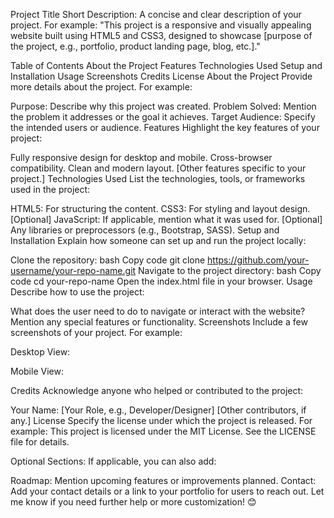 Project Title
Short Description:
A concise and clear description of your project. For example:
"This project is a responsive and visually appealing website built using HTML5 and CSS3, designed to showcase [purpose of the project, e.g., portfolio, product landing page, blog, etc.]."

Table of Contents
About the Project
Features
Technologies Used
Setup and Installation
Usage
Screenshots
Credits
License
About the Project
Provide more details about the project. For example:

Purpose: Describe why this project was created.
Problem Solved: Mention the problem it addresses or the goal it achieves.
Target Audience: Specify the intended users or audience.
Features
Highlight the key features of your project:

Fully responsive design for desktop and mobile.
Cross-browser compatibility.
Clean and modern layout.
[Other features specific to your project.]
Technologies Used
List the technologies, tools, or frameworks used in the project:

HTML5: For structuring the content.
CSS3: For styling and layout design.
[Optional] JavaScript: If applicable, mention what it was used for.
[Optional] Any libraries or preprocessors (e.g., Bootstrap, SASS).
Setup and Installation
Explain how someone can set up and run the project locally:

Clone the repository:
bash
Copy code
git clone https://github.com/your-username/your-repo-name.git
Navigate to the project directory:
bash
Copy code
cd your-repo-name
Open the index.html file in your browser.
Usage
Describe how to use the project:

What does the user need to do to navigate or interact with the website?
Mention any special features or functionality.
Screenshots
Include a few screenshots of your project. For example:

Desktop View:

Mobile View:

Credits
Acknowledge anyone who helped or contributed to the project:

Your Name: [Your Role, e.g., Developer/Designer]
[Other contributors, if any.]
License
Specify the license under which the project is released. For example:
This project is licensed under the MIT License. See the LICENSE file for details.

Optional Sections:
If applicable, you can also add:

Roadmap: Mention upcoming features or improvements planned.
Contact: Add your contact details or a link to your portfolio for users to reach out.
Let me know if you need further help or more customization! 😊